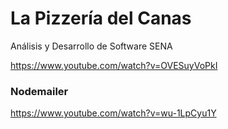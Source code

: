 # La Pizzería del Canas

Análisis y Desarrollo de Software SENA

https://www.youtube.com/watch?v=OVESuyVoPkI

### Nodemailer

https://www.youtube.com/watch?v=wu-1LpCyu1Y